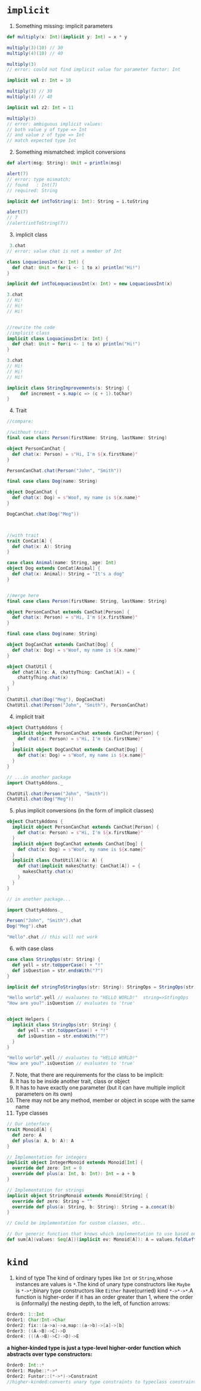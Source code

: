 # `implicit`
1. Something missing: implicit parameters
```scala
def multiply(x: Int)(implicit y: Int) = x * y

multiply(3)(10) // 30
multiply(4)(10) // 40

multiply(3)
// error: could not find implicit value for parameter factor: Int

implicit val z: Int = 10

multiply(3) // 30
multiply(4) // 40

implicit val z2: Int = 11

multiply(3)
// error: ambiguous implicit values:
// both value y of type => Int
// and value z of type => Int
// match expected type Int
```
2. Something mismatched: implicit conversions
```scala
def alert(msg: String): Unit = println(msg)

alert(7)
// error: type mismatch;
// found   : Int(7)
// required: String

implicit def intToString(i: Int): String = i.toString

alert(7)
// 7
//alert(intToString(7))
```
3. implicit class
```scala
 3.chat
// error: value chat is not a member of Int

class LoquaciousInt(x: Int) {
  def chat: Unit = for(i <- 1 to x) println("Hi!")
}

implicit def intToLoquaciousInt(x: Int) = new LoquaciousInt(x)

3.chat
// Hi!
// Hi!
// Hi!


//rewrite the code
//implicit class
implicit class LoquaciousInt(x: Int) {
  def chat: Unit = for(i <- 1 to x) println("Hi!")
}

3.chat
// Hi!
// Hi!
// Hi!

implicit class StringImprovements(s: String) {
     def increment = s.map(c => (c + 1).toChar)
}
```
4. Trait 
```scala
//compare:

//without trait:
final case class Person(firstName: String, lastName: String)

object PersonCanChat {
  def chat(x: Person) = s"Hi, I'm ${x.firstName}"
}

PersonCanChat.chat(Person("John", "Smith"))

final case class Dog(name: String)

object DogCanChat {
  def chat(x: Dog) = s"Woof, my name is ${x.name}"
}

DogCanChat.chat(Dog("Meg"))



//with trait
trait ConCat[A] {
  def chat(x: A): String
}

case class Animal(name: String, age: Int)
object Dog extends ConCat[Animal] {
  def chat(x: Animal): String = "It's a dog"
}


//merge here
final case class Person(firstName: String, lastName: String)

object PersonCanChat extends CanChat[Person] {
  def chat(x: Person) = s"Hi, I'm ${x.firstName}"
}

final case class Dog(name: String)

object DogCanChat extends CanChat[Dog] {
  def chat(x: Dog) = s"Woof, my name is ${x.name}"
}

object ChatUtil {
  def chat[A](x: A, chattyThing: CanChat[A]) = {
    chattyThing.chat(x)
  }
}

ChatUtil.chat(Dog("Meg"), DogCanChat)
ChatUtil.chat(Person("John", "Smith"), PersonCanChat)
```
4. implicit trait
```scala
object ChattyAddons {
  implicit object PersonCanChat extends CanChat[Person] {
    def chat(x: Person) = s"Hi, I'm ${x.firstName}"
  }
  implicit object DogCanChat extends CanChat[Dog] {
    def chat(x: Dog) = s"Woof, my name is ${x.name}"
  }
}

// ...in another package
import ChattyAddons._

ChatUtil.chat(Person("John", "Smith"))
ChatUtil.chat(Dog("Meg"))
```
5. plus implicit conversions (in the form of implicit classes)
```scala
object ChattyAddons {
  implicit object PersonCanChat extends CanChat[Person] {
    def chat(x: Person) = s"Hi, I'm ${x.firstName}"
  }
  implicit object DogCanChat extends CanChat[Dog] {
    def chat(x: Dog) = s"Woof, my name is ${x.name}"
  }
  implicit class ChatUtil[A](x: A) {
    def chat(implicit makesChatty: CanChat[A]) = {
      makesChatty.chat(x)
    }
  }
}

// in another package...

import ChattyAddons._

Person("John", "Smith").chat
Dog("Meg").chat

"Hello".chat // this will not work
```
6. with case class
```scala 
case class StringOps(str: String) {
  def yell = str.toUpperCase() + "!"
  def isQuestion = str.endsWith("?")
}

implicit def stringToStringOps(str: String): StringOps = StringOps(str)

"Hello world".yell // evaluates to "HELLO WORLD!"  string=>StfingOps
"How are you?".isQuestion // evaluates to 'true'


object Helpers {
  implicit class StringOps(str: String) {
    def yell = str.toUpperCase() + "!"
    def isQuestion = str.endsWith("?")
  }
}

"Hello world".yell // evaluates to "HELLO WORLD!"
"How are you?".isQuestion // evaluates to 'true'
```
7. Note, that there are requirements for the class to be implicit:
  1. It has to be inside another trait, class or object
  2. It has to have exactly one parameter (but it can have multiple implicit parameters on its own)
  3. There may not be any method, member or object in scope with the same name
8. Type classes
```scala
// Our interface
trait Monoid[A] {
  def zero: A
  def plus(a: A, b: A): A
}

// Implementation for integers
implicit object IntegerMonoid extends Monoid[Int] {
  override def zero: Int = 0
  override def plus(a: Int, b: Int): Int = a + b
}

// Implementation for strings
implicit object StringMonoid extends Monoid[String] {
  override def zero: String = ""
  override def plus(a: String, b: String): String = a.concat(b)
}

// Could be implementation for custom classes, etc..

// Our generic function that knows which implementation to use based on type parameter 'A'
def sum[A](values: Seq[A])(implicit ev: Monoid[A]): A = values.foldLeft(ev.zero)(ev.plus)
```
# `kind`
1. kind of type
The kind of ordinary types like `Int` or `String`,whose instances are values is `*`.The kind of unary type constructors like `Maybe` is `*->*`;binary type constructors like `Either` have(curried) kind `*->*->*`.A function is higher-order if it has an order greater than 1, where the order is (informally) the nesting depth, to the left, of function arrows:
```scala
Order0: 1::Int
Order1: Char:Int->Char
Order2: fix::(a->a)->a,map::(a->b)->[a]->[b]
Order3: ((A->B)->C)->D
Order4: (((A->B)->C)->D)->E
```
**a higher-kinded type is just a type-level higher-order function which abstracts over type constructors:**
```scala
Order0: Int::*
Order1: Maybe::*->*
Order2: Funtor::(*->*)->Constraint
//higher-kinded:converts unary type constraints to typeclass constraints.
```
